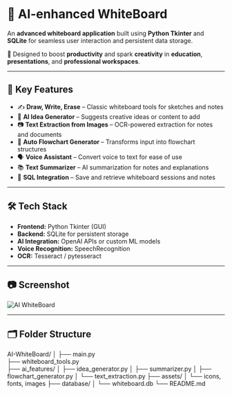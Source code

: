 # 🧠 AI-enhanced WhiteBoard

An **advanced whiteboard application** built using **Python Tkinter** and **SQLite** for seamless user interaction and persistent data storage.

🚀 Designed to boost **productivity** and spark **creativity** in **education**, **presentations**, and **professional workspaces**.

---

## 🎯 Key Features

- ✍️ **Draw, Write, Erase** – Classic whiteboard tools for sketches and notes  
- 🤖 **AI Idea Generator** – Suggests creative ideas or content to add  
- 📷 **Text Extraction from Images** – OCR-powered extraction for notes and documents  
- 🧩 **Auto Flowchart Generator** – Transforms input into flowchart structures  
- 🗣️ **Voice Assistant** – Convert voice to text for ease of use  
- 📚 **Text Summarizer** – AI summarization for notes and explanations  
- 💾 **SQL Integration** – Save and retrieve whiteboard sessions and notes  

---

## 🛠️ Tech Stack

- **Frontend:** Python Tkinter (GUI)
- **Backend:** SQLite for persistent storage
- **AI Integration:** OpenAI APIs or custom ML models
- **Voice Recognition:** SpeechRecognition
- **OCR:** Tesseract / pytesseract

---

## 📷 Screenshot

![AI WhiteBoard](https://github.com/user-attachments/assets/ce47c3a2-0bad-49f6-a0ab-0bbbf1c452d6)

---

## 🗂️ Folder Structure
AI-WhiteBoard/
│
├── main.py <br>
├── whiteboard_tools.py <br>
├── ai_features/
│ ├── idea_generator.py
│ ├── summarizer.py
│ ├── flowchart_generator.py
│ └── text_extraction.py
├── assets/
│ └── icons, fonts, images
├── database/
│ └── whiteboard.db
└── README.md

